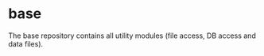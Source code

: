 base
====

The base repository contains all utility modules (file access, DB access and data files).

